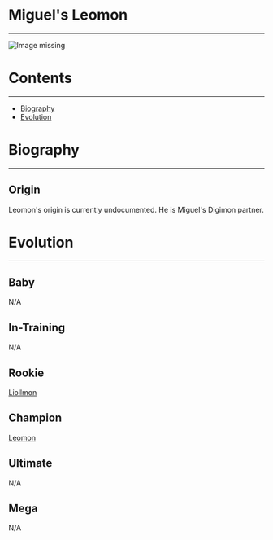 # Miguel's Leomon
-----
![Image missing]({{site.baseurl}}/wiki/resources/Leomon.png)

# Contents
-----

- [Biography](#biography)
- [Evolution](#evolution)

# Biography
-----

## Origin
Leomon's origin is currently undocumented. He is Miguel's Digimon partner.

# Evolution
-----

## Baby  
N/A  

## In-Training  
N/A  

## Rookie
[Liollmon](http://www.wikimon.net/Liollmon)  

## Champion
[Leomon](http://www.wikimon.net/Leomon)  

## Ultimate
N/A  

## Mega
N/A  
